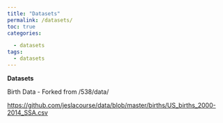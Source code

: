 ```yaml
---
title: "Datasets"
permalink: /datasets/
toc: true
categories: 

  - datasets
tags: 
  - datasets
---
```



**Datasets**

Birth Data - Forked from /538/data/

https://github.com/jeslacourse/data/blob/master/births/US_births_2000-2014_SSA.csv